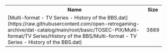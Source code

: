 <table>
<tr><th>Name</th><th>Size</th></tr>
<tr><td>
[Multi-format - TV Series - History of the BBS.dat](https://raw.githubusercontent.com/open-retrogaming-archive/dat-catalog/main/root/basic/TOSEC-PIX/Multi-format/TV Series/History of the BBS/Multi-format - TV Series - History of the BBS.dat)
</td><td>3889</td></tr>
</table>
